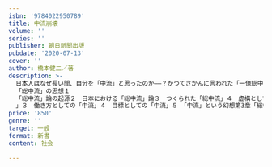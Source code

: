 ```yaml
---
isbn: '9784022950789'
title: 中流崩壊
volume: ''
series: ''
publisher: 朝日新聞出版
pubdate: '2020-07-13'
cover: ''
author: 橋本健二／著
description: >-
  日本人はなぜ長い間、自分を「中流」と思ったのか――？かつてさかんに言われた「一億総中流」とは、社会調査のミスリードと国民の願望がつくりあげた“幻想”に過ぎなかった。現在、日本社会はかつてないほどに格差が拡大し、中流層は消滅寸前にある。さらに新型コロナ禍が追い打ちとなり「下流」に滑落するリスクが高まっている。また、中流内の二つの階級?新中間階級と旧中間階級?の分断が進み、あらゆる面で対立が深刻なものになりつつある。本書は、戦後日本における中流の生成と軌跡を、データを通じて論じるとともに、社会における「中流」の役割を検証し、階級社会の実相を浮き彫りにするとともに、理想的な「中流」のあり方を探る。新型コロナ禍と二つの「中流」??まえがきにかえて第1章
  「総中流」の思想１
  「総中流」論の起源２　日本における「総中流」論３　つくられた「総中流」４　虚構としての「中流」５　正当化の論理としての「総中流」６　「総中流」はなぜ受け入れられたのか第2章　理想としての「中流」１　ロビンソン・ルーソーの父親の教え２　二つの「中流
  」３　働き方としての「中流」４　目標としての「中流」５　「中流」という幻想第3章「総中流」の崩壊１　「総中流」から「格差社会」まで２　「中流」の分解と「階層消費」（第Ⅰ期・第Ⅱ期）３　格差拡大からバブル崩壊まで（第Ⅲ期・第Ⅳ期）４　そして日本は「格差社会」へ（第Ⅴ期）５　解体する「中流意識」第4章　実態としての「中流」１「中流」の多様な類型２　現代日本の新中間階級３　現代日本の旧中間階級４「中流」の多様性と共通点第5章　主体としての「中流」１　ファシズムの社会的基盤としての「中流」２　穏健保守としての「中流」３　社会変革の担い手としての「中流」４　政治意識からみた三つのグループ５　「中流」の三つのタイプ終章　中流を再生させるには――「総中流」のあり方を探る。１　「総中流」の成立と崩壊２　「中流」再生と「新しい“総中流”社会」の条件３　いま「中流」の使命は
price: '850'
genre: ''
target: 一般
format: 新書
content: 社会

---
```

